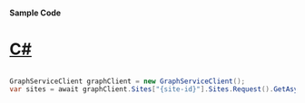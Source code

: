 #### Sample Code
# [C#](#tab/Csharp)

```C#

GraphServiceClient graphClient = new GraphServiceClient();
var sites = await graphClient.Sites["{site-id}"].Sites.Request().GetAsync();

```